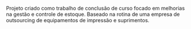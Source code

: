 Projeto criado como trabalho de conclusão de curso focado em melhorias na gestão e controle de estoque. Baseado na rotina de uma empresa de outsourcing de equipamentos de impressão e suprimentos.
